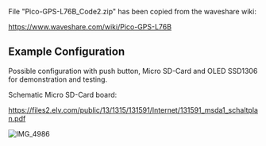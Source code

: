 File "Pico-GPS-L76B_Code2.zip" has been copied from the waveshare wiki:

https://www.waveshare.com/wiki/Pico-GPS-L76B

## Example Configuration

Possible configuration with push button, Micro SD-Card and OLED SSD1306 for demonstration and testing.

Schematic Micro SD-Card board:

https://files2.elv.com/public/13/1315/131591/Internet/131591_msda1_schaltplan.pdf

![IMG_4986](https://github.com/Florian-Wilhelm/Raspberry-Pi/assets/77980708/f40bfd9d-99ee-4b4c-9674-78b2b9508283)
